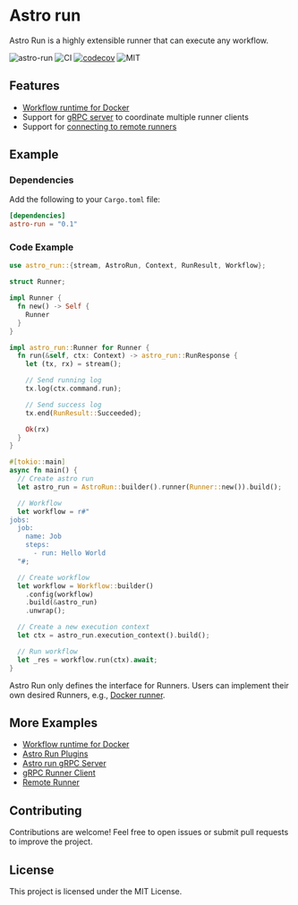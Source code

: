 # Astro run

Astro Run is a highly extensible runner that can execute any workflow.

![astro-run](https://img.shields.io/crates/v/astro-run.svg)
![CI](https://github.com/panghu-huang/astro-run/actions/workflows/test.yaml/badge.svg)
[![codecov](https://codecov.io/gh/panghu-huang/astro-run/branch/main/graph/badge.svg?token=B9P3T5C97U)](https://codecov.io/gh/panghu-huang/astro-run)
![MIT](https://img.shields.io/badge/license-MIT-blue.svg)

## Features

* [Workflow runtime for Docker](https://github.com/panghu-huang/astro-run/blob/main/crates/astro-runner)
* Support for [gRPC server](https://github.com/panghu-huang/astro-run/blob/main/crates/astro-run-server) to coordinate multiple runner clients
* Support for [connecting to remote runners](https://github.com/panghu-huang/astro-run/blob/main/crates/astro-run-remote-runner)

## Example

### Dependencies

Add the following to your `Cargo.toml` file:

```toml
[dependencies]
astro-run = "0.1"
```

### Code Example

```rust
use astro_run::{stream, AstroRun, Context, RunResult, Workflow};

struct Runner;

impl Runner {
  fn new() -> Self {
    Runner
  }
}

impl astro_run::Runner for Runner {
  fn run(&self, ctx: Context) -> astro_run::RunResponse {
    let (tx, rx) = stream();

    // Send running log
    tx.log(ctx.command.run);

    // Send success log
    tx.end(RunResult::Succeeded);

    Ok(rx)
  }
}

#[tokio::main]
async fn main() {
  // Create astro run
  let astro_run = AstroRun::builder().runner(Runner::new()).build();

  // Workflow
  let workflow = r#"
jobs:
  job:
    name: Job
    steps:
      - run: Hello World
  "#;

  // Create workflow
  let workflow = Workflow::builder()
    .config(workflow)
    .build(&astro_run)
    .unwrap();

  // Create a new execution context
  let ctx = astro_run.execution_context().build();

  // Run workflow
  let _res = workflow.run(ctx).await;
}
```

Astro Run only defines the interface for Runners. Users can implement their own desired Runners, e.g., [Docker runner](https://github.com/panghu-huang/astro-run/tree/main/crates/runner).

## More Examples

* [Workflow runtime for Docker](https://github.com/panghu-huang/astro-run/blob/main/crates/astro-runner/examples/basic.rs)
* [Astro Run Plugins](https://github.com/panghu-huang/astro-run/blob/main/crates/astro-run/examples/plugins.rs)
* [Astro run gRPC Server](https://github.com/panghu-huang/astro-run/blob/main/crates/astro-run-server/examples/server.rs)
* [gRPC Runner Client](https://github.com/panghu-huang/astro-run/blob/main/crates/astro-run-server/examples/client.rs)
* [Remote Runner](https://github.com/panghu-huang/astro-run/blob/main/crates/astro-run-remote-runner/examples/runner-server.rs)

## Contributing

Contributions are welcome! Feel free to open issues or submit pull requests to improve the project.

## License

This project is licensed under the MIT License.